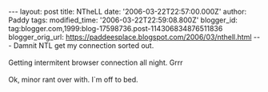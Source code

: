 \-\-- layout: post title: NTheLL date: \'2006-03-22T22:57:00.000Z\'
author: Paddy tags: modified\_time: \'2006-03-22T22:59:08.800Z\'
blogger\_id: tag:blogger.com,1999:blog-17598736.post-114306834876511836
blogger\_orig\_url:
https://paddeesplace.blogspot.com/2006/03/nthell.html \-\-- Damnit NTL
get my connection sorted out.\
\
Getting intermitent browser connection all night. Grrr\
\
Ok, minor rant over with. I\`m off to bed.
